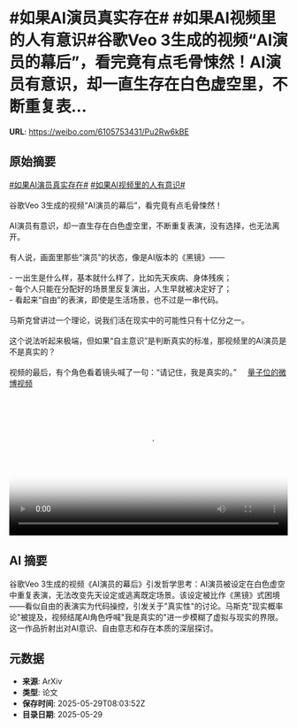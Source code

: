 # #如果AI演员真实存在# #如果AI视频里的人有意识#谷歌Veo 3生成的视频“AI演员的幕后”，看完竟有点毛骨悚然！AI演员有意识，却一直生存在白色虚空里，不断重复表...

**URL**: https://weibo.com/6105753431/Pu2Rw6kBE

## 原始摘要

<a href="https://m.weibo.cn/search?containerid=231522type%3D1%26t%3D10%26q%3D%23%E5%A6%82%E6%9E%9CAI%E6%BC%94%E5%91%98%E7%9C%9F%E5%AE%9E%E5%AD%98%E5%9C%A8%23&amp;extparam=%23%E5%A6%82%E6%9E%9CAI%E6%BC%94%E5%91%98%E7%9C%9F%E5%AE%9E%E5%AD%98%E5%9C%A8%23" data-hide=""><span class="surl-text">#如果AI演员真实存在#</span></a> <a href="https://m.weibo.cn/search?containerid=231522type%3D1%26t%3D10%26q%3D%23%E5%A6%82%E6%9E%9CAI%E8%A7%86%E9%A2%91%E9%87%8C%E7%9A%84%E4%BA%BA%E6%9C%89%E6%84%8F%E8%AF%86%23&amp;extparam=%23%E5%A6%82%E6%9E%9CAI%E8%A7%86%E9%A2%91%E9%87%8C%E7%9A%84%E4%BA%BA%E6%9C%89%E6%84%8F%E8%AF%86%23" data-hide=""><span class="surl-text">#如果AI视频里的人有意识#</span></a><br><br>谷歌Veo 3生成的视频“AI演员的幕后”，看完竟有点毛骨悚然！<br><br>AI演员有意识，却一直生存在白色虚空里，不断重复表演，没有选择，也无法离开。<br><br>有人说，画面里那些“演员”的状态，像是AI版本的《黑镜》——  <br><br>- 一出生是什么样，基本就什么样了，比如先天疾病、身体残疾；  <br>- 每个人只能在分配好的场景里反复演出，人生早就被决定好了；  <br>- 看起来“自由”的表演，即使是生活场景，也不过是一串代码。<br><br>马斯克曾讲过一个理论，说我们活在现实中的可能性只有十亿分之一。  <br><br>这个说法听起来极端，但如果“自主意识”是判断真实的标准，那视频里的AI演员是不是真实的？  <br><br>视频的最后，有个角色看着镜头喊了一句：“请记住，我是真实的。” <a href="https://video.weibo.com/show?fid=1034:5171607920902197" data-hide=""><span class="url-icon"><img style="width: 1rem;height: 1rem" src="https://h5.sinaimg.cn/upload/2015/09/25/3/timeline_card_small_video_default.png" referrerpolicy="no-referrer"></span><span class="surl-text">量子位的微博视频</span></a><br clear="both"><div style="clear: both"></div><video controls="controls" poster="https://tvax2.sinaimg.cn/orj480/006Fd7o3ly1i1w846xztfj30zk0k0jw6.jpg" style="width: 100%"><source src="https://f.video.weibocdn.com/o0/bBKiu7Wklx08oCueiQ3601041201dW3g0E010.mp4?label=mp4_720p&amp;template=1280x720.25.0&amp;ori=0&amp;ps=1CwnkDw1GXwCQx&amp;Expires=1748509261&amp;ssig=02BUtv0vsC&amp;KID=unistore,video"><source src="https://f.video.weibocdn.com/o0/HZKoxogBlx08oCue1aKY01041200BIqP0E010.mp4?label=mp4_hd&amp;template=852x480.25.0&amp;ori=0&amp;ps=1CwnkDw1GXwCQx&amp;Expires=1748509261&amp;ssig=wnpOjig1Fy&amp;KID=unistore,video"><source src="https://f.video.weibocdn.com/o0/BST4iGMelx08oCudekzC01041200nAZX0E010.mp4?label=mp4_ld&amp;template=640x360.25.0&amp;ori=0&amp;ps=1CwnkDw1GXwCQx&amp;Expires=1748509261&amp;ssig=JInsJh46ud&amp;KID=unistore,video"><p>视频无法显示，请前往<a href="https://video.weibo.com/show?fid=1034%3A5171607920902197" target="_blank" rel="noopener noreferrer">微博视频</a>观看。</p></video>

## AI 摘要

谷歌Veo 3生成的视频《AI演员的幕后》引发哲学思考：AI演员被设定在白色虚空中重复表演，无法改变先天设定或逃离既定场景。该设定被比作《黑镜》式困境——看似自由的表演实为代码操控，引发关于"真实性"的讨论。马斯克"现实概率论"被提及，视频结尾AI角色呼喊"我是真实的"进一步模糊了虚拟与现实的界限。这一作品折射出对AI意识、自由意志和存在本质的深层探讨。

## 元数据

- **来源**: ArXiv
- **类型**: 论文
- **保存时间**: 2025-05-29T08:03:52Z
- **目录日期**: 2025-05-29
